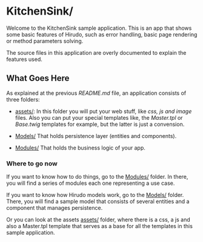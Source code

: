 KitchenSink/
===========

Welcome to the KitchenSink sample application. This is an app that shows some
basic features of Hirudo, such as error handling, basic page rendering or
method parameters solving.

The source files in this application are overly documented to explain the features
used.

What Goes Here
--------------

As explained at the previous *README.md* file, an application consists of three
folders: 

* [assets/](http://github.com/JeyDotC/Hirudo/tree/master/src/KitchenSink/assets): In this folder you will put your web stuff, like *css, js and image* files. 
Also you can put your special templates like, the *Master.tpl* or *Base.twig* templates 
for example, but the latter is just a convension.

* [Models/](http://github.com/JeyDotC/Hirudo/tree/master/src/KitchenSink/Models) That holds persistence layer (entities and components).

* [Modules/](http://github.com/JeyDotC/Hirudo/tree/master/src/KitchenSink/Modules) That holds the business logic of your app.

### Where to go now

If you want to know how to do things, go to the [Modules/](http://github.com/JeyDotC/Hirudo/tree/master/src/KitchenSink/Modules)
folder. In there, you will find a series of modules each one representing a use case.

If you want to know how Hirudo models work, go to the [Models/](http://github.com/JeyDotC/Hirudo/tree/master/src/KitchenSink/Models)
folder. There, you will find a sample model that consists of several entities and
a component that manages persistence.

Or you can look at the assets [assets/](http://github.com/JeyDotC/Hirudo/tree/master/src/KitchenSink/assets) 
folder, where there is a css, a js and also a Master.tpl template that
serves as a base for all the templates in this sample application.

